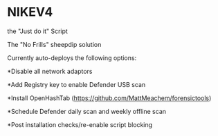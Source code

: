 # NIKEV4
the "Just do it" Script

The "No Frills" sheepdip solution

Currently auto-deploys the following options:

  *Disable all network adaptors
  
  *Add Registry key to enable Defender USB scan 

  *Install OpenHashTab (https://github.com/MattMeachem/forensictools)

  *Schedule Defender daily scan and weekly offline scan

  *Post installation checks/re-enable script blocking 
 

